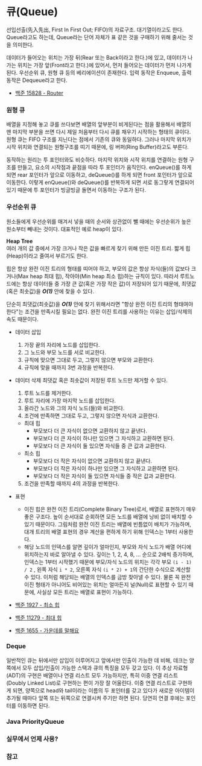 # 큐(Queue)
선입선출(先入先出, First In First Out; FIFO)의 자료구조. 대기열이라고도 한다. Queue라고도 하는데, Queue라는 단어 자체가 표 같은 것을 구매하기 위해 줄서는 것을 의미한다.

데이터가 들어오는 위치는 가장 뒤(Rear 또는 Back이라고 한다.)에 있고, 데이터가 나가는 위치는 가장 앞(Front라고 한다.)에 있어서, 먼저 들어오는 데이터가 먼저 나가게 된다. 우선순위 큐, 원형 큐 등의 베리에이션이 존재한다. 입력 동작은 Enqueue, 출력 동작은 Dequeue라고 한다.

- [백준 15828 - Router](https://github.com/hanbee1005/AlgorithmStudy/blob/master/BaekjoonAlgorithm/202211/Q15828.java)

### 원형 큐
배열을 지정해 놓고 큐를 쓰다보면 배열의 앞부분이 비게된다는 점을 활용해서 배열의 맨 마지막 부분을 쓰면 다시 제일 처음부터 다시 큐를 채우기 시작하는 형태의 큐이다. 원형 큐는 FIFO 구조를 지닌다는 점에서 기존의 큐와 동일하다. 그러나 마지막 위치가 시작 위치와 연결되는 원형구조를 띠기 때문에, 링 버퍼(Ring Buffer)라고도 부른다.          

동작하는 원리는 투 포인터와도 비슷하다. 마지막 위치와 시작 위치를 연결하는 원형 구조를 만들고, 요소의 시작점과 끝점을 따라 투 포인터가 움직인다. enQueue()를 하게 되면 rear 포인터가 앞으로 이동하고, deQueue()를 하게 되면 front 포인터가 앞으로 이동한다. 이렇게 enQueue()와 deQueue()를 반복하게 되면 서로 동그랗게 연결되어 있기 때문에 투 포인터가 빙글빙글 돌면서 이동하는 구조가 된다.

### 우선순위 큐
원소들에게 우선순위를 매겨서 넣을 때의 순서와 상관없이 뺄 때에는 우선순위가 높은 원소부터 빼내는 것이다. 대표적인 예로 heap이 있다.

**Heap Tree**          
여러 개의 값 중에서 가장 크거나 작은 값을 빠르게 찾기 위해 만든 이진 트리. 짧게 힙(Heap)이라고 줄여서 부르기도 한다.        

힙은 항상 완전 이진 트리의 형태를 띠어야 하고, 부모의 값은 항상 자식(들)의 값보다 크거나(Max heap 최대 힙), 작아야(Min heap 최소 힙)하는 규칙이 있다. 따라서 루트노드에는 항상 데이터들 중 가장 큰 값(혹은 가장 작은 값)이 저장되어 있기 때문에, 최댓값(혹은 최솟값)을 ***O(1)*** 안에 찾을 수 있다.

단순히 최댓값(최솟값)을 ***O(1)*** 안에 찾기 위해서라면 "항상 완전 이진 트리의 형태여야 한다"는 조건을 만족시킬 필요는 없다. 완전 이진 트리를 사용하는 이유는 삽입/삭제의 속도 때문이다.

- 데이터 삽입
  1. 가장 끝의 자리에 노드를 삽입한다.
  2. 그 노드와 부모 노드를 서로 비교한다.
  3. 규칙에 맞으면 그대로 두고, 그렇지 않으면 부모와 교환한다.
  4. 규칙에 맞을 때까지 3번 과정을 반복한다.
- 데이터 삭제
  최댓값 혹은 최솟값이 저장된 루트 노드만 제거할 수 있다.
  1. 루트 노드를 제거한다.
  2. 루트 자리에 가장 마지막 노드를 삽입한다.
  3. 올라간 노드와 그의 자식 노드(들)와 비교한다.
  4. 조건에 만족하면 그대로 두고, 그렇지 않으면 자식과 교환한다.
    + 최대 힙
      - 부모보다 더 큰 자식이 없으면 교환하지 않고 끝낸다.
      - 부모보다 더 큰 자식이 하나만 있으면 그 자식하고 교환하면 된다.
      - 부모보다 더 큰 자식이 둘 있으면 자식들 중 큰 값과 교환한다.
    + 최소 힙
      - 부모보다 더 작은 자식이 없으면 교환하지 않고 끝낸다.
      - 부모보다 더 작은 자식이 하나만 있으면 그 자식하고 교환하면 된다.
      - 부모보다 더 작은 자식이 둘 있으면 자식들 중 작은 값과 교환한다.
  5. 조건을 만족할 때까지 4의 과정을 반복한다.
- 표현
  + 이진 힙은 완전 이진 트리(Complete Binary Tree)로서, 배열로 표현하기 매우 좋은 구조다. 높이 순서대로 순회하면 모든 노드를 배열에 낭비 없이 배치할 수 있기 때문이다. 그림처럼 완전 이진 트리는 배열에 빈틈없이 배치가 가능하며, 대개 트리의 배열 표현의 경우 계산을 편하게 하기 위해 인덱스는 1부터 사용한다.
  + 해당 노드의 인덱스를 알면 깊이가 얼마인지, 부모와 자식 노드가 배열 어디에 위치하는지 바로 알아낼 수 있다. 깊이는 1, 2, 4, 8, ... 순으로 2배씩 증가하며, 인덱스는 1부터 시작했기 때문에 부모/자식 노드의 위치는 각각 부모 `(i - 1) / 2` , 왼쪽 자식 `i * 2`, 오른쪽 자식 `(i * 2) + 1`의 간단한 수식으로 계산할 수 있다. 이처럼 해당되는 배열의 인덱스를 금방 찾아낼 수 있다. 물론 꼭 완전 이진 형태가 아니어도 비어있는 위치는 얼마든지 널(Null)로 표현할 수 있기 때문에, 사실상 모든 트리는 배열로 표현이 가능하다.                    

- [백준 1927 - 최소 힙](https://github.com/hanbee1005/AlgorithmStudy/blob/master/BaekjoonAlgorithm/202210/Q1927.java)
- [백준 11279 - 최대 힙](https://github.com/hanbee1005/AlgorithmStudy/blob/master/BaekjoonAlgorithm/202210/Q11279.java)
- [백준 1655 - 가운데를 말해요](https://github.com/hanbee1005/AlgorithmStudy/blob/master/BaekjoonAlgorithm/202210/Q1655.java)

### Deque
일반적인 큐는 뒤에서만 삽입이 이루어지고 앞에서만 인출이 가능한 데 비해, 데크는 양쪽에서 모두 삽입/인출이 가능한 스택과 큐의 특징을 모두 갖고 있다. 이 추상 자료형(ADT)의 구현은 배열이나 연결 리스트 모두 가능하지만, 특히 이중 연결 리스트(Doubly Linked List)로 구현하는 편이 가장 잘 어울린다. 이중 연결 리스트로 구현하게 되면, 양쪽으로 head와 tail이라는 이름의 두 포인터를 갖고 있다가 새로운 아이템이 추가될 때마다 앞쪽 또는 뒤쪽으로 연결시켜 주기만 하면 된다. 당연히 연결 후에는 포인터를 이동하면 된다.

### Java PriorityQueue

### 실무에서 언제 사용?

### 참고
